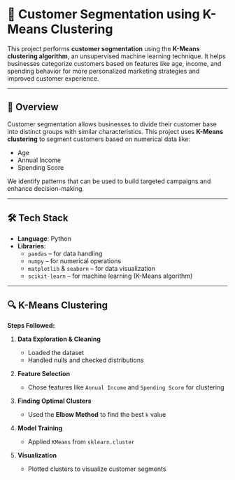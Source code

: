 # 🎯 Customer Segmentation using K-Means Clustering

This project performs **customer segmentation** using the **K-Means clustering algorithm**, an unsupervised machine learning technique. It helps businesses categorize customers based on features like age, income, and spending behavior for more personalized marketing strategies and improved customer experience.

---

## 📖 Overview

Customer segmentation allows businesses to divide their customer base into distinct groups with similar characteristics. This project uses **K-Means clustering** to segment customers based on numerical data like:

- Age
- Annual Income
- Spending Score

We identify patterns that can be used to build targeted campaigns and enhance decision-making.

---

## 🛠 Tech Stack

- **Language**: Python
- **Libraries**:
  - `pandas` – for data handling
  - `numpy` – for numerical operations
  - `matplotlib` & `seaborn` – for data visualization
  - `scikit-learn` – for machine learning (K-Means algorithm)

---

## 🔍 K-Means Clustering

**Steps Followed:**

1. **Data Exploration & Cleaning**
   - Loaded the dataset
   - Handled nulls and checked distributions

2. **Feature Selection**
   - Chose features like `Annual Income` and `Spending Score` for clustering

3. **Finding Optimal Clusters**
   - Used the **Elbow Method** to find the best `k` value

4. **Model Training**
   - Applied `KMeans` from `sklearn.cluster`

5. **Visualization**
   - Plotted clusters to visualize customer segments
